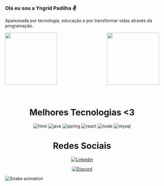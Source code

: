 ### Olá eu sou a Yngrid Padilha ✌️
Apaixonada por tecnologia, educação e por transformar vidas através da programação.

<div>
  
  <img  height="170" src="https://github-readme-stats.vercel.app/api?username=yngridp&show_icons=true&theme=great-gatsby&include_all_commits=true&count_private=true"/>
  <img align="right" height="170" src="https://github-readme-stats.vercel.app/api/top-langs/?username=yngridp&layout=compact&langs_count=16&theme=great-gatsby"/>
</div>
<br>



<div  align="center"> 
  <div style="display: inline_block"><br>
    <h1 align="center">Melhores Tecnologias <3</h1>
    <img aign="center" alt=html src="https://img.shields.io/badge/HTML5-E34F26?style=for-the-badge&logo=html5&logoColor=white"/>
    <img aign="center" alt=java src="https://img.shields.io/badge/Java-ED8B00?style=for-the-badge&logo=openjdk&logoColor=white"/>
    <img aign="center" alt=spring src="https://img.shields.io/badge/Spring-6DB33F?style=for-the-badge&logo=spring&logoColor=white"/>
    <img aign="center" alt=react src="https://img.shields.io/badge/React-20232A?style=for-the-badge&logo=react&logoColor=61DAFB"/>
    <img aign="center" alt=node src="https://img.shields.io/badge/Node.js-43853D?style=for-the-badge&logo=node.js&logoColor=white"/>
    <img aign="center" alt=mysql src="https://img.shields.io/badge/MySQL-00000F?style=for-the-badge&logo=mysql&logoColor=white"/>
   </div>
   
   
   <h1 align="center">Redes Sociais</h1>
   
   [![Linkedin](https://img.shields.io/badge/LinkedIn-0077B5?style=for-the-badge&logo=linkedin&logoColor=white)](https://www.linkedin.com/in/yngrid-padilha-8ba3601a5/)

   [![Discord](https://img.shields.io/badge/Discord-7289DA?style=for-the-badge&logo=discord&logoColor=white)](https://discord.com/channels/Yngrid%20Padilha#4744)

</div>

![Snake animation](https://github.com/yngridp/yngridp/blob/output/github-contribution-grid-snake.svg)

